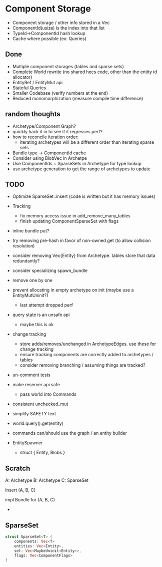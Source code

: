 # Component Storage

* Component storage / other info stored in a Vec<ComponentInfo>
* ComponentId(usize) is the index into that list
* TypeId->ComponentId hash lookup
* Cache where possible (ex: Queries)

## Done

* Multiple component storages (tables and sparse sets)
* Complete World rewrite (no shared hecs code, other than the entity id allocator)
* EntityRef / EntityMut api
* Stateful Queries
* Smaller Codebase (verify numbers at the end)
* Reduced monomorphization (measure compile time difference)

## random thoughts

* Archetype/Component Graph?
* quickly hack it in to see if it regresses perf?
* how to reconcile iteration order:
    * iterating archetypes will be a different order than iterating sparse sets
* Bundle type -> ComponentId cache
* Consider using BlobVec in Archetpe
* Use ComponentIds + SparseSets in Archetype for type lookup
* use archetype generation to get the range of archetypes to update

## TODO

* Optimize SparseSet::insert (code is written but it has memory issues)
* Tracking
    * fix memory access issue in add_remove_many_tables
    * finish updating ComponentSparseSet with flags

* inline bundle put?
* try removing pre-hash in favor of non-owned get (to allow collision resolution)
* consider removing Vec{Entity} from Archetype. tables store that data redundantly?
* consider specializing spawn_bundle
* remove one by one
* prevent allocating in empty archetype on init (maybe use a EntityMutUninit?)
    * last attempt dropped perf
* query state is an unsafe api
    * maybe this is ok
* change tracking
    * store adds/removes/unchanged in ArchetypeEdges. use these for change tracking
    * ensure tracking components are correctly added to archetypes / tables
    * consider removing branching / assuming things are tracked?
* un-comment tests
* make reserver api safe
    * pass world into Commands
* consistent unchecked_mut
* simplify SAFETY text
* world.query().get(entity)
* commands can/should use the graph / an entity builder
* EntitySpawner
    * struct { Entity, Blobs }


## Scratch

A: Archetype
B: Archetype
C: SparseSet

Insert (A, B, C)



impl Bundle for (A, B, C)

* 

## SparseSet

```rust
struct SparseSet<T> {
    components: Vec<T>
    entities: Vec<Entity>,
    set: Vec<MaybeUninit<Entity>>,
    flags: Vec<ComponentFlags>
}
```